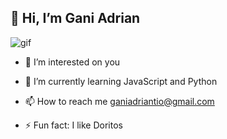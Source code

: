 ## 👋 Hi, I’m Gani Adrian

![gif](https://media3.giphy.com/media/xpByaGQR1Czuv2uwht/giphy.gif?cid=6c09b952w4j3lgyta1p5uepzqihhi4ewnyn50hg36hws7o36&ep=v1_internal_gif_by_id&rid=giphy.gif&ct=g) 
- 👀 I’m interested on you

- 🌱 I’m currently learning JavaScript and Python
<!-- - 💞️ I’m looking to collaborate on ... -->
- 📫 How to reach me ganiadriantio@gmail.com
<!-- - 😄 Pronouns: ... -->
- ⚡ Fun fact: I like Doritos

<!---
Nijika21/Nijika21 is a ✨ special ✨ repository because its `README.md` (this file) appears on your GitHub profile.
You can click the Preview link to take a look at your changes.
--->
